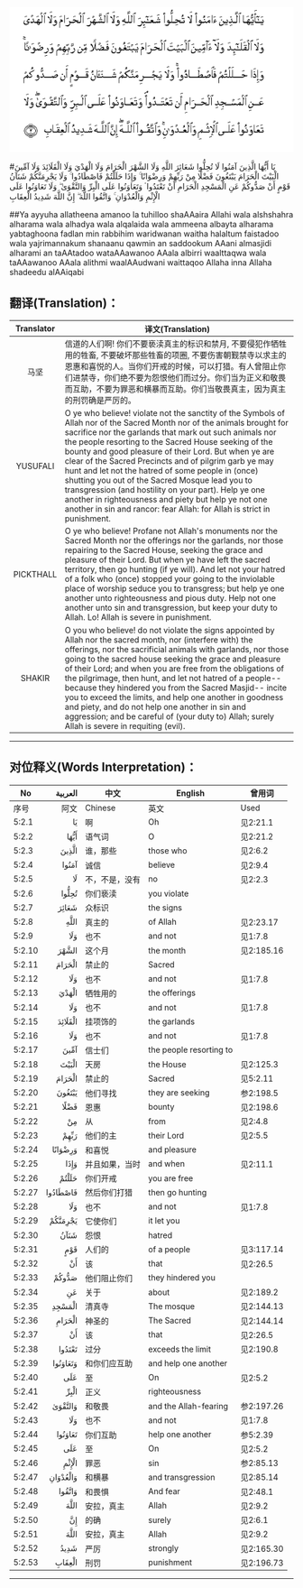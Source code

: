 ![005:002](images/005_002.gif)

#يَا أَيُّهَا الَّذِينَ آمَنُوا لَا تُحِلُّوا شَعَائِرَ اللَّهِ وَلَا الشَّهْرَ الْحَرَامَ وَلَا الْهَدْيَ وَلَا الْقَلَائِدَ وَلَا آمِّينَ الْبَيْتَ الْحَرَامَ يَبْتَغُونَ فَضْلًا مِنْ رَبِّهِمْ وَرِضْوَانًا ۚ وَإِذَا حَلَلْتُمْ فَاصْطَادُوا ۚ وَلَا يَجْرِمَنَّكُمْ شَنَآنُ قَوْمٍ أَنْ صَدُّوكُمْ عَنِ الْمَسْجِدِ الْحَرَامِ أَنْ تَعْتَدُوا ۘ وَتَعَاوَنُوا عَلَى الْبِرِّ وَالتَّقْوَىٰ ۖ وَلَا تَعَاوَنُوا عَلَى الْإِثْمِ وَالْعُدْوَانِ ۚ وَاتَّقُوا اللَّهَ ۖ إِنَّ اللَّهَ شَدِيدُ الْعِقَابِ 

##Ya ayyuha allatheena amanoo la tuhilloo shaAAaira Allahi wala alshshahra alharama wala alhadya wala alqalaida wala ammeena albayta alharama yabtaghoona fadlan min rabbihim waridwanan waitha halaltum faistadoo wala yajrimannakum shanaanu qawmin an saddookum AAani almasjidi alharami an taAAtadoo wataAAawanoo AAala albirri waalttaqwa wala taAAawanoo AAala alithmi waalAAudwani waittaqoo Allaha inna Allaha shadeedu alAAiqabi 

## 翻译(Translation)：

| Translator | 译文(Translation)                                            |
| :--------: | ------------------------------------------------------------ |
|    马坚    | 信道的人们啊! 你们不要亵渎真主的标识和禁月, 不要侵犯作牺牲用的牲畜, 不要破坏那些牲畜的项圈, 不要伤害朝觐禁寺以求主的恩惠和喜悦的人。当你们开戒的时候，可以打猎。有人曾阻止你们进禁寺，你们绝不要为怨恨他们而过分。你们当为正义和敬畏而互助，不要为罪恶和横暴而互助。你们当敬畏真主，因为真主的刑罚确是严厉的。 |
|  YUSUFALI  | O ye who believe! violate not the sanctity of the Symbols of Allah nor of the Sacred Month nor of the animals brought for sacrifice nor the garlands that mark out such animals nor the people resorting to the Sacred House seeking of the bounty and good pleasure of their Lord. But when ye are clear of the Sacred Precincts and of pilgrim garb ye may hunt and let not the hatred of some people in (once) shutting you out of the Sacred Mosque lead you to transgression (and hostility on your part). Help ye one another in righteousness and piety but help ye not one another in sin and rancor: fear Allah: for Allah is strict in punishment. |
| PICKTHALL  | O ye who believe! Profane not Allah's monuments nor the Sacred Month nor the offerings nor the garlands, nor those repairing to the Sacred House, seeking the grace and pleasure of their Lord. But when ye have left the sacred territory, then go hunting (if ye will). And let not your hatred of a folk who (once) stopped your going to the inviolable place of worship seduce you to transgress; but help ye one another unto righteousness and pious duty. Help not one another unto sin and transgression, but keep your duty to Allah. Lo! Allah is severe in punishment. |
|   SHAKIR   | O you who believe! do not violate the signs appointed by Allah nor the sacred month, nor (interfere with) the offerings, nor the sacrificial animals with garlands, nor those going to the sacred house seeking the grace and pleasure of their Lord; and when you are free from the obligations of the pilgrimage, then hunt, and let not hatred of a people-- because they hindered you from the Sacred Masjid-- incite you to exceed the limits, and help one another in goodness and piety, and do not help one another in sin and aggression; and be careful of (your duty to) Allah; surely Allah is severe in requiting (evil). |

---

## 对位释义(Words Interpretation)：

| No   | العربية | 中文    | English | 曾用词 |
| ---- | ------: | ------- | ------- | ------ |
| 序号 |    阿文 | Chinese | 英文    | Used   |
| 5:2.1  | يَا       | 啊             | Oh                      | 见2:21.1   |
| 5:2.2  | أَيُّهَا     | 语气词         | O                       | 见2:21.2   |
| 5:2.3  | الَّذِينَ    | 谁，那些       | those who               | 见2:6.2    |
| 5:2.4  | آمَنُوا    | 诚信           | believe                 | 见2:9.4    |
| 5:2.5  | لَا       | 不，不是，没有 | no                      | 见2:2.3    |
| 5:2.6  | تُحِلُّوا    | 你们亵渎       | you violate             |            |
| 5:2.7  | شَعَائِرَ    | 众标识         | the signs               |            |
| 5:2.8  | اللَّهِ     | 真主的         | of Allah                | 见2:23.17  |
| 5:2.9  | وَلَا      | 也不           | and not                 | 见1:7.8    |
| 5:2.10 | الشَّهْرَ    | 这个月         | the month               | 见2:185.16 |
| 5:2.11 | الْحَرَامَ   | 禁止的         | Sacred                  |            |
| 5:2.12 | وَلَا      | 也不           | and not                 | 见1:7.8    |
| 5:2.13 | الْهَدْيَ    | 牺牲用的       | the offerings           |            |
| 5:2.14 | وَلَا      | 也不           | and not                 | 见1:7.8    |
| 5:2.15 | الْقَلَائِدَ  | 挂项饰的       | the garlands            |            |
| 5:2.16 | وَلَا      | 也不           | and not                 | 见1:7.8    |
| 5:2.17 | آمِّينَ     | 信士们         | the people resorting to |            |
| 5:2.18 | الْبَيْتَ    | 天房           | the House               | 见2:125.3  |
| 5:2.19 | الْحَرَامَ   | 禁止的         | Sacred                  | 见5:2.11   |
| 5:2.20 | يَبْتَغُونَ   | 他们寻找       | they are seeking        | 参2:198.5  |
| 5:2.21 | فَضْلًا     | 恩惠           | bounty                  | 见2:198.6  |
| 5:2.22 | مِنْ       | 从             | from                    | 见2:4.8    |
| 5:2.23 | رَبِّهِمْ     | 他们的主       | their Lord              | 见2:5.5    |
| 5:2.24 | وَرِضْوَانًا  | 和喜悦         | and pleasure            |            |
| 5:2.25 | وَإِذَا     | 并且如果，当时 | and when                | 见2:11.1   |
| 5:2.26 | حَلَلْتُمْ    | 你们开戒       | you are free            |            |
| 5:2.27 | فَاصْطَادُوا | 然后你们打猎   | then go hunting         |            |
| 5:2.28 | وَلَا      | 也不           | and not                 | 见1:7.8    |
| 5:2.29 | يَجْرِمَنَّكُمْ  | 它使你们       | it let you              |            |
| 5:2.30 | شَنَآنُ     | 怨恨           | hatred                  |            |
| 5:2.31 | قَوْمٍ      | 人们的         | of a people             | 见3:117.14 |
| 5:2.32 | أَنْ       | 该             | that                    | 见2:26.5   |
| 5:2.33 | صَدُّوكُمْ    | 他们阻止你们   | they hindered you       |            |
| 5:2.34 | عَنِ       | 关于           | about                   | 见2:189.2  |
| 5:2.35 | الْمَسْجِدِ   | 清真寺         | The mosque              | 见2:144.13 |
| 5:2.36 | الْحَرَامِ   | 神圣的         | The Sacred              | 见2:144.14 |
| 5:2.37 | أَنْ       | 该             | that                    | 见2:26.5   |
| 5:2.38 | تَعْتَدُوا   | 过分           | exceeds the limit       | 见2:190.8  |
| 5:2.39 | وَتَعَاوَنُوا | 和你们应互助   | and help one another    |            |
| 5:2.40 | عَلَى      | 至             | On                      | 见2:5.2    |
| 5:2.41 | الْبِرِّ     | 正义           | righteousness           |            |
| 5:2.42 | وَالتَّقْوَىٰ  | 和敬畏         | and the Allah-fearing   | 参2:197.26 |
| 5:2.43 | وَلَا      | 也不           | and not                 | 见1:7.8    |
| 5:2.44 | تَعَاوَنُوا  | 你们互助       | help one another        | 参5:2.39   |
| 5:2.45 | عَلَى      | 至             | On                      | 见2:5.2    |
| 5:2.46 | الْإِثْمِ    | 罪恶           | sin                     | 参2:85.13  |
| 5:2.47 | وَالْعُدْوَانِ | 和横暴         | and transgression       | 见2:85.14  |
| 5:2.48 | وَاتَّقُوا   | 和畏惧         | And fear                | 见2:48.1   |
| 5:2.49 | اللَّهَ     | 安拉，真主     | Allah                   | 见2:9.2 |
| 5:2.50 | إِنَّ       | 的确           | surely                  | 见2:6.1    |
| 5:2.51 | اللَّهَ     | 安拉，真主     | Allah                   | 见2:9.2 |
| 5:2.52 | شَدِيدُ     | 严厉           | strongly                | 见2:165.30 |
| 5:2.53 | الْعِقَابِ   | 刑罚           | punishment              | 见2:196.73 |

---
